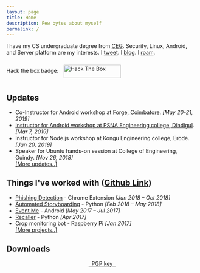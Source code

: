 ```yaml
---
layout: page
title: Home
description: Few bytes about myself
permalink: /
---
```


I have my CS undergraduate degree from [CEG](http://ceg.annauniv.edu/). Security, Linux, Android, and Server platform are my interests. I [tweet](https://twitter.com/realramkumar). I [blog](https://thetechcache.science). I [roam](https://instagram.com/realramkumar).

Hack the box badge: <img src="https://www.hackthebox.eu/badge/image/111328" alt="Hack The Box" style="width:150px; height:35px; display:inline; vertical-align:middle; margin:10px;">

## Updates

- Co-Instructor for Android workshop at [Forge, Coimbatore](http://www.forgeforward.in/). <span>*[May 20-21, 2019]*</span>
- [Instructor for Android workshop at PSNA Engineering college, Dindigul](http://psnacet.edu.in/2019csereachp/RGP_0393.jpg). <span>*[Mar 7, 2019]*</span>
- Instructor for Node.js workshop at Kongu Engineering college, Erode. <span>*[Jan 20, 2019]*</span>
- Speaker for Ubuntu hands-on session at College of Engineering, Guindy. <span>*[Nov 26, 2018]*</span>  
<span><a href="/updates">[More updates..]</a></span>

## Things I've worked with <span>([Github Link](https://github.com/realramkumar))</span>

- [Phishing Detection](https://github.com/picopalette/phishing-detection-plugin) - Chrome Extension <span>*[Jun 2018 – Oct 2018]*</span>  
- [Automated Storyboarding](https://github.com/realramkumar/storyboarding) - Python <span>*[Feb 2018 – May 2018]*</span>  
- [Event Me](https://github.com/picopalette/event-me) - Android <span>*[May 2017 – Jul 2017]*</span>   
- [Recaller](https://github.com/realramkumar/recaller-python) - Python <span>*[Apr 2017]*</span>  
- Crop monitoring bot - Raspberry Pi <span>*[Jan 2017]*</span>  
<span><a href="/projects">[More projects..]</a></span>

## Downloads
<p style="text-align: center;">
    <a href="https://keybase.io/realramkumar/pgp_keys.asc?fingerprint=7d5af5c7712b133ea70bfaa070b3920102e1f8c3">&nbsp;&nbsp;<u>PGP key</u>&nbsp;&nbsp;</a>
</p>
